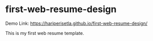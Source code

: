 # first-web-resume-design

Demo Link: https://hariperisetla.github.io/first-web-resume-design/

This is my first web resume template.
